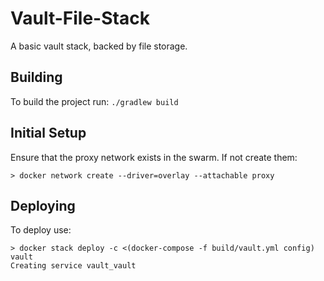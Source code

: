 # Vault-File-Stack

A basic vault stack, backed by file storage. 

## Building

To build the project run: `./gradlew build`

## Initial Setup

Ensure that the proxy network exists in the swarm. If not create them: 

```
> docker network create --driver=overlay --attachable proxy
```
## Deploying
To deploy use:

```
> docker stack deploy -c <(docker-compose -f build/vault.yml config) vault
Creating service vault_vault
```
